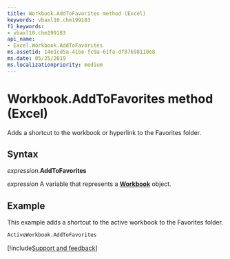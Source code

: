 ```yaml
---
title: Workbook.AddToFavorites method (Excel)
keywords: vbaxl10.chm199183
f1_keywords:
- vbaxl10.chm199183
api_name:
- Excel.Workbook.AddToFavorites
ms.assetid: 14e1cd5a-41be-fc9a-61fa-df87698110e8
ms.date: 05/25/2019
ms.localizationpriority: medium
---
```



# Workbook.AddToFavorites method (Excel)

Adds a shortcut to the workbook or hyperlink to the Favorites folder.


## Syntax

_expression_.**AddToFavorites**

_expression_ A variable that represents a **[Workbook](Excel.Workbook.md)** object.


## Example

This example adds a shortcut to the active workbook to the Favorites folder.

```vb
ActiveWorkbook.AddToFavorites
```




[!include[Support and feedback](~/includes/feedback-boilerplate.md)]